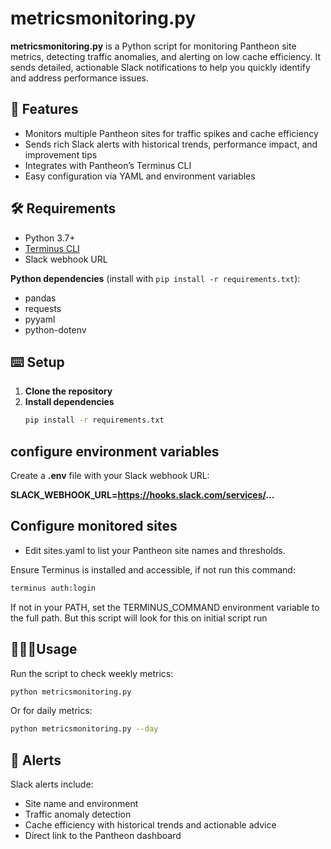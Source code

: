 # metricsmonitoring.py

**metricsmonitoring.py** is a Python script for monitoring Pantheon site metrics, detecting traffic anomalies, and alerting on low cache efficiency. It sends detailed, actionable Slack notifications to help you quickly identify and address performance issues.

## 📰 Features

- Monitors multiple Pantheon sites for traffic spikes and cache efficiency
- Sends rich Slack alerts with historical trends, performance impact, and improvement tips
- Integrates with Pantheon’s Terminus CLI
- Easy configuration via YAML and environment variables

## 🛠️ Requirements

- Python 3.7+
- [Terminus CLI](https://pantheon.io/docs/terminus)
- Slack webhook URL

**Python dependencies** (install with `pip install -r requirements.txt`):

- pandas
- requests
- pyyaml
- python-dotenv

## ⌨️ Setup

1. **Clone the repository**
2. **Install dependencies**
   ```bash
   pip install -r requirements.txt

## configure environment variables
Create a **.env** file with your Slack webhook URL:

**SLACK_WEBHOOK_URL=https://hooks.slack.com/services/...**

## Configure monitored sites
- Edit sites.yaml to list your Pantheon site names and thresholds.

Ensure Terminus is installed and accessible, if not run this command:
```bash
terminus auth:login
```

If not in your PATH, set the TERMINUS_COMMAND environment variable to the full path. But this script will look for this on initial script run
## 👨🏽‍💻Usage
Run the script to check weekly metrics:

```bash
python metricsmonitoring.py
```

Or for daily metrics:
```bash
python metricsmonitoring.py --day
```

## 🚨 Alerts
Slack alerts include:

- Site name and environment
- Traffic anomaly detection
- Cache efficiency with historical trends and actionable advice
- Direct link to the Pantheon dashboard
